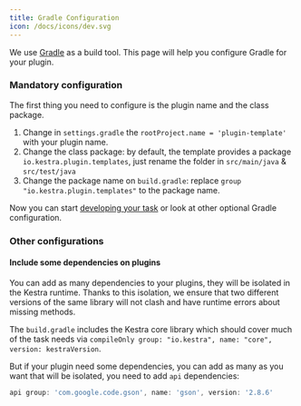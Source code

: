 ```yaml
---
title: Gradle Configuration
icon: /docs/icons/dev.svg
---
```


We use [Gradle](https://gradle.org/) as a build tool. This page will help you configure Gradle for your plugin.

### Mandatory configuration
The first thing you need to configure is the plugin name and the class package.

1. Change in `settings.gradle` the `rootProject.name = 'plugin-template'` with your plugin name.
2. Change the class package: by default, the template provides a package `io.kestra.plugin.templates`, just rename the folder in `src/main/java` & `src/test/java`
3. Change the package name on `build.gradle`: replace `group "io.kestra.plugin.templates"` to the package name.


Now you can start [developing your task](./02.task.md) or look at other optional Gradle configuration.

### Other configurations

#### Include some dependencies on plugins

You can add as many dependencies to your plugins, they will be isolated in the Kestra runtime. Thanks to this isolation, we ensure that two different versions of the same library will not clash and have runtime errors about missing methods.

The `build.gradle` includes the Kestra core library which should cover much of the task needs via `compileOnly group: "io.kestra", name: "core", version: kestraVersion`.

But if your plugin need some dependencies, you can add as many as you want that will be isolated, you need to add `api` dependencies:

```groovy
api group: 'com.google.code.gson', name: 'gson', version: '2.8.6'
```
